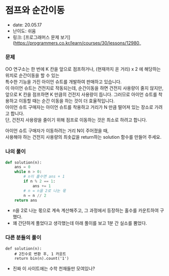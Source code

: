 # 점프와 순간이동
* date: 20.05.17
* 난이도: 쉬움
* 링크: [프로그래머스 문제 보기](https://programmers.co.kr/learn/courses/30/lessons/12980_

### 문제
OO 연구소는 한 번에 K 칸을 앞으로 점프하거나, (현재까지 온 거리) x 2 에 해당하는 위치로 순간이동을 할 수 있는  
특수한 기능을 가진 아이언 슈트를 개발하여 판매하고 있습니다.  
이 아이언 슈트는 건전지로 작동되는데, 순간이동을 하면 건전지 사용량이 줄지 않지만,  
앞으로 K 칸을 점프하면 K 만큼의 건전지 사용량이 듭니다. 그러므로 아이언 슈트를 착용하고 이동할 때는 순간 이동을 하는 것이 더 효율적입니다.  
아이언 슈트 구매자는 아이언 슈트를 착용하고 거리가 N 만큼 떨어져 있는 장소로 가려고 합니다.  
단, 건전지 사용량을 줄이기 위해 점프로 이동하는 것은 최소로 하려고 합니다.  

아이언 슈트 구매자가 이동하려는 거리 N이 주어졌을 때,  
사용해야 하는 건전지 사용량의 최솟값을 return하는 solution 함수를 만들어 주세요.

### 나의 풀이
```python
def solution(n):
    ans = 0
    while n > 0:
        # n이 홀수면 ans + 1
        if n % 2 == 1:
            ans += 1
        # n = n을 2로 나눈 몫
        n = n // 2
    return ans
```
* n을 2로 나눈 몫으로 계속 계산해주고, 그 과정에서 등장하는 홀수를 카운트하여 구했다.
* 꽤 간단하게 풀었다고 생각했는데 아래 풀이를 보고 1분 간 실소를 뿜었다.

### 다른 분들의 풀이
```
def solution(n):
    # 2진수로 변환 후, 1 카운트
    return bin(n).count('1')
```
* 진짜 이 사이트에는 수학 천재들만 모여있나?
